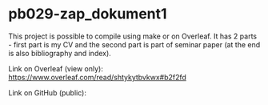 # pb029-zap_dokument1
This project is possible to compile using make or on Overleaf.
It has 2 parts - first part is my CV and the second part is part of seminar paper (at the end is also bibliography and index).

Link on Overleaf (view only): https://www.overleaf.com/read/shtykytbvkwx#b2f2fd

Link on GitHub (public):

